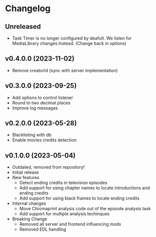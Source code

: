 # Changelog

## Unreleased

* Task Timer is no longer configured by deafult. We listen for MediaLibrary changes instead. (Change back in options)

## v0.4.0.0 (2023-11-02)

* Remove creatorId (sync with server implementation)

## v0.3.0.0 (2023-09-25)

* Add options to control listener
* Round to two decimal places
* Improve log messages

## v0.2.0.0 (2023-05-28)

* Blacklisting with db
* Enable movies credits detection

## v0.1.0.0 (2023-05-04)

* Outdated, removed from repository!
* Initial release
* New features
  * Detect ending credits in television episodes
  * Add support for using chapter names to locate introductions and ending credits
  * Add support for using black frames to locate ending credits
* Internal changes
  * Move Chromaprint analysis code out of the episode analysis task
  * Add support for multiple analysis techinques
* Breaking Change
  * Removed all server and frontend influencing mods
  * Removed EDL handling
